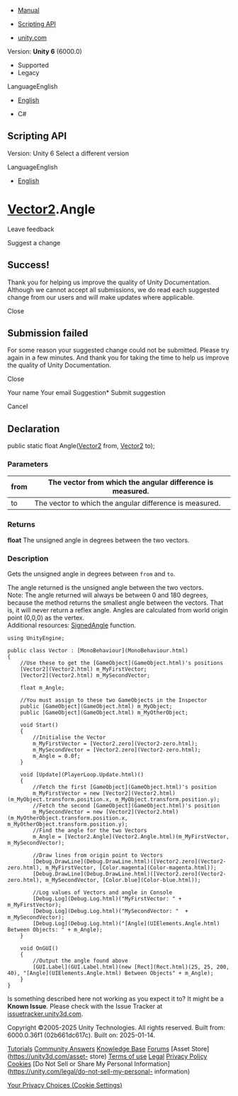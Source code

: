 [ ]()

  * [Manual](../Manual/index.html)
  * [Scripting API](../ScriptReference/index.html)

  * [unity.com](https://unity.com/)

Version: **Unity 6** (6000.0)

  * Supported
  * Legacy

LanguageEnglish

  * [English]()

  * C#

[ ](https://docs.unity3d.com)

## Scripting API

Version: Unity 6 Select a different version

LanguageEnglish

  * [English]()

#  [Vector2](Vector2.html).Angle

Leave feedback

Suggest a change

## Success!

Thank you for helping us improve the quality of Unity Documentation. Although
we cannot accept all submissions, we do read each suggested change from our
users and will make updates where applicable.

Close

## Submission failed

For some reason your suggested change could not be submitted. Please <a>try
again</a> in a few minutes. And thank you for taking the time to help us
improve the quality of Unity Documentation.

Close

Your name Your email Suggestion* Submit suggestion

Cancel

[ ]()

## Declaration

public static float Angle([Vector2](Vector2.html) from,
[Vector2](Vector2.html) to);

### Parameters

from | The vector from which the angular difference is measured.  
---|---  
to | The vector to which the angular difference is measured.  
  
### Returns

**float** The unsigned angle in degrees between the two vectors.

### Description

Gets the unsigned angle in degrees between `from` and `to`.

The angle returned is the unsigned angle between the two vectors.  
Note: The angle returned will always be between 0 and 180 degrees, because the
method returns the smallest angle between the vectors. That is, it will never
return a reflex angle. Angles are calculated from world origin point (0,0,0)
as the vertex.  
Additional resources: [SignedAngle](Vector2.SignedAngle.html) function.

    
    
    using UnityEngine;  
      
    public class Vector : [MonoBehaviour](MonoBehaviour.html)
    {
        //Use these to get the [GameObject](GameObject.html)'s positions
        [Vector2](Vector2.html) m_MyFirstVector;
        [Vector2](Vector2.html) m_MySecondVector;  
      
        float m_Angle;  
      
        //You must assign to these two GameObjects in the Inspector
        public [GameObject](GameObject.html) m_MyObject;
        public [GameObject](GameObject.html) m_MyOtherObject;  
      
        void Start()
        {
            //Initialise the Vector
            m_MyFirstVector = [Vector2.zero](Vector2-zero.html);
            m_MySecondVector = [Vector2.zero](Vector2-zero.html);
            m_Angle = 0.0f;
        }  
      
        void [Update](PlayerLoop.Update.html)()
        {
            //Fetch the first [GameObject](GameObject.html)'s position
            m_MyFirstVector = new [Vector2](Vector2.html)(m_MyObject.transform.position.x, m_MyObject.transform.position.y);
            //Fetch the second [GameObject](GameObject.html)'s position
            m_MySecondVector = new [Vector2](Vector2.html)(m_MyOtherObject.transform.position.x, m_MyOtherObject.transform.position.y);
            //Find the angle for the two Vectors
            m_Angle = [Vector2.Angle](Vector2.Angle.html)(m_MyFirstVector, m_MySecondVector);  
      
            //Draw lines from origin point to Vectors
            [Debug.DrawLine](Debug.DrawLine.html)([Vector2.zero](Vector2-zero.html), m_MyFirstVector, [Color.magenta](Color-magenta.html));
            [Debug.DrawLine](Debug.DrawLine.html)([Vector2.zero](Vector2-zero.html), m_MySecondVector, [Color.blue](Color-blue.html));  
      
            //Log values of Vectors and angle in Console
            [Debug.Log](Debug.Log.html)("MyFirstVector: " + m_MyFirstVector);
            [Debug.Log](Debug.Log.html)("MySecondVector: "  + m_MySecondVector);
            [Debug.Log](Debug.Log.html)("[Angle](UIElements.Angle.html) Between Objects: " + m_Angle);
        }  
      
        void OnGUI()
        {
            //Output the angle found above
            [GUI.Label](GUI.Label.html)(new [Rect](Rect.html)(25, 25, 200, 40), "[Angle](UIElements.Angle.html) Between Objects" + m_Angle);
        }
    }
    

Is something described here not working as you expect it to? It might be a
**Known Issue**. Please check with the Issue Tracker at
[issuetracker.unity3d.com](https://issuetracker.unity3d.com).

Copyright ©2005-2025 Unity Technologies. All rights reserved. Built from:
6000.0.36f1 (02b661dc617c). Built on: 2025-01-14.

[Tutorials](https://unity3d.com/learn) [Community
Answers](https://answers.unity3d.com) [Knowledge
Base](https://support.unity3d.com/hc/en-us)
[Forums](https://forum.unity3d.com) [Asset Store](https://unity3d.com/asset-
store) [Terms of use](https://docs.unity3d.com/Manual/TermsOfUse.html)
[Legal](https://unity.com/legal) [Privacy
Policy](https://unity.com/legal/privacy-policy)
[Cookies](https://unity.com/legal/cookie-policy) [Do Not Sell or Share My
Personal Information](https://unity.com/legal/do-not-sell-my-personal-
information)

[Your Privacy Choices (Cookie Settings)](javascript:void\(0\);)


